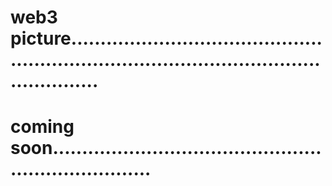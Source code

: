 # web3 picture...............................................................................................................
# coming soon......................................................................
